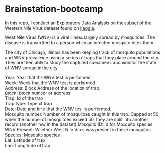 # Brainstation-bootcamp

In this repo, I conduct an Exploratory Data Analysis on the subset of the Western Nile Virus dataset found on [Kaggle](https://www.kaggle.com/competitions/predict-west-nile-virus/data).

West Nile Virus (WNV) is a viral illness largely spread by mosquitoes. The disease is transmitted to a person when an infected mosquito bites them.

The city of Chicago, Illinois has been keeping track of mosquito populations and WNV prevalence using a series of traps that they place around the city. They are then able to study the captured specimens and monitor the state of WNV spread in the city.


Year: Year that the WNV test is performed			
Week: Week that the WNV test is performed			
Address: Block	Address of the location of trap.			
Block: Block number of address			
Trap: Id of the trap		
Trap type: Type of trap			
Date: Date and time that the WNV test is performed. 	
Mosquito number: Number of mosquitoes caught in this trap. Capped at 50, when the number of mosquitoes exceed 50, they are split into another record (another row in the dataset)
Mosquito ID: Id for Mosquito species			
WNV Present: Whether West Nile Virus was present in these mosquitos		
Species: Mosquito species			
Lat: Latitude of trap			
Lon: Longitude of trap		